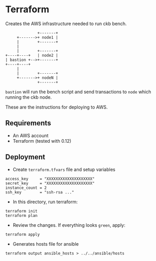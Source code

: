 # Terraform

Creates the AWS infrastructure needed to run ckb bench.

```
              +-------+
     +------->+ node1 |
     |        +-------+
     |
     |        +-------+
+----+----+   | node2 |
| bastion +-->+-------+
+----+----+
     |
     |        +-------+
     +------->+ nodeN |
              +-------+

```

`bastion` will run the bench script and send transactions to `node` which running the ckb node.

These are the instructions for deploying to AWS.

## Requirements

- An AWS account
- Terraform (tested with 0.12)

## Deployment

- Create `terraform.tfvars` file and setup variables

```
access_key     = "XXXXXXXXXXXXXXXXXXXX"
secret_key     = "XXXXXXXXXXXXXXXXXXXX"
instance_count = 2
ssh_key        = "ssh-rsa ..."
```

- In this directory, run terraform:

```
terraform init
terraform plan
```

- Review the changes. If everything looks `green`, apply:

```
terraform apply
```

- Generates hosts file for ansible

```
terraform output ansible_hosts > ../../ansible/hosts
```
